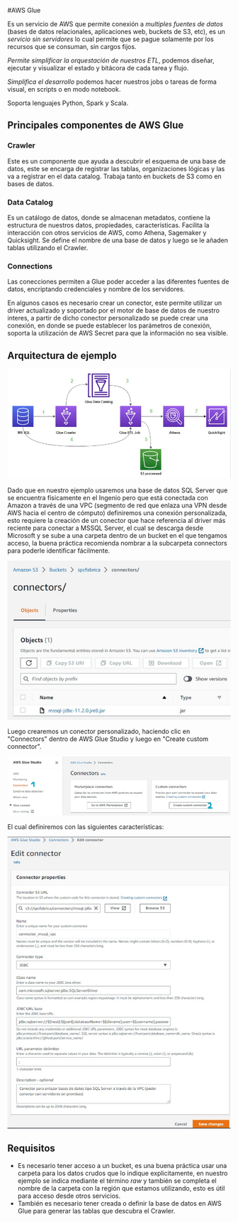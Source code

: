 #AWS Glue

Es un servicio de AWS que permite conexión a *multiples fuentes de datos* (bases de datos relacionales, aplicaciones web, buckets de S3, etc), es un *servicio sin servidores* lo cual permite que se pague solamente por los recursos que se consuman, sin cargos fijos.

*Permite simplificar la orquestación de nuestros ETL*, podemos diseñar, ejecutar y visualizar el estado y bitácora de cada tarea y flujo. 

*Simplifica el desarrollo* podemos hacer nuestros jobs o tareas de forma visual, en scripts o en modo notebook.

Soporta lenguajes Python, Spark y Scala.

## Principales componentes de AWS Glue

### Crawler
Este es un componente que ayuda a descubrir el esquema de una base de datos, este se encarga de registrar las tablas, organizaciones lógicas y las va a registrar en el data catalog. Trabaja tanto en buckets de S3 como en bases de datos.

### Data Catalog
Es un catálogo de datos, donde se almacenan metadatos, contiene la estructura de nuestros datos, propiedades, características. Facilita la interacción con otros servicios de AWS, como Athena, Sagemaker y Quicksight. Se define el nombre de una base de datos y luego se le añaden tablas utilizando el Crawler.

### Connections
Las conecciones permiten a Glue poder acceder a las diferentes fuentes de datos, encriptando credenciales y nombre de los servidores.

En algunos casos es necesario crear un conector, este permite utilizar un driver actualizado y soportado por el motor de base de datos de nuestro interes, a partir de dicho conector personalizado se puede crear una conexión, en donde se puede establecer los parámetros de conexión, soporta la utilización de AWS Secret para que la información no sea visible.

## Arquitectura de ejemplo

![Arquitectura de AWS Glue](https://github.com/macomeza/dataScience/blob/main/awsGlue/AWSGlueArquitectura.jpg)

Dado que en nuestro ejemplo usaremos una base de datos SQL Server que se encuentra físicamente en el Ingenio pero que está conectada con Amazon a través de una VPC (segmento de red que enlaza una VPN desde AWS hacia el centro de cómputo) definiremos una conexión personalizada, esto requiere la creación de un conector que hace referencia al driver más reciente para conectar a MSSQL Server, el cual se descarga desde Microsoft y se sube a una carpeta dentro de un bucket en el que tengamos acceso, la buena práctica recomienda nombrar a la subcarpeta connectors para poderle identificar fácilmente.

![Jar de driver para conectar a un servidor MS SQL Server](https://github.com/macomeza/dataScience/blob/main/awsGlue/01-descargar-driver-MSSQL.jpg)

Luego crearemos un conector personalizado, haciendo clic en "Connectors" dentro de AWS Glue Studio y luego en "Create custom connector".

![Creando un conector personalizado](https://github.com/macomeza/dataScience/blob/main/awsGlue/02-crear-conector-personalizado.jpg)

El cual definiremos con las siguientes características:

![Características de nuestro conector](https://github.com/macomeza/dataScience/blob/main/awsGlue/03-conector_mssql_vpc.jpg)


## Requisitos

- Es necesario tener acceso a un bucket, es una buena práctica usar una carpeta para los datos crudos que lo indique explicitamente, en nuestro ejemplo se indica mediante el término *raw* y también se completa el nombre de la carpeta con la región que estamos utilizando, esto es útil para acceso desde otros servicios.
- También es necesario tener creada o definir la base de datos en AWS Glue para generar las tablas que descubra el Crawler.



